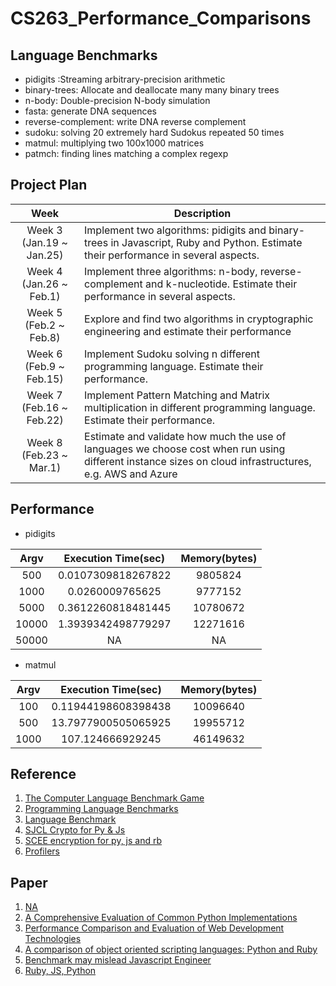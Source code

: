 # CS263_Performance_Comparisons

## Language Benchmarks
* pidigits :Streaming arbitrary-precision arithmetic
* binary-trees: Allocate and deallocate many many binary trees
* n-body: Double-precision N-body simulation
* fasta: generate DNA sequences
* reverse-complement: write DNA reverse complement
* sudoku: solving 20 extremely hard Sudokus repeated 50 times
* matmul: multiplying two 100x1000 matrices 
* patmch: finding lines matching a complex regexp

## Project Plan
| Week          | Description           | 
| :----: | -------------|
| Week 3 (Jan.19 ~ Jan.25)      | Implement two algorithms: pidigits and binary-trees in Javascript, Ruby and Python. Estimate their performance in several aspects. |
| Week 4 (Jan.26 ~ Feb.1)      | Implement three algorithms: n-body, reverse-complement and k-nucleotide. Estimate their performance in several aspects.      | 
| Week 5 (Feb.2 ~ Feb.8) | Explore and find two algorithms in cryptographic engineering and estimate their performance      |
| Week 6 (Feb.9 ~ Feb.15) | Implement Sudoku solving n different programming language. Estimate their performance.      |
| Week 7 (Feb.16 ~ Feb.22) | Implement Pattern Matching and Matrix multiplication in different programming language. Estimate their performance.    |
| Week 8 (Feb.23 ~ Mar.1) | Estimate and validate how much the use of languages we choose cost when run using different instance sizes on cloud infrastructures, e.g. AWS and Azure   |

## Performance
* pidigits

| Argv | Execution Time(sec) | Memory(bytes) |
| :---: | :----: | :-------: |
| 500 | 0.0107309818267822  | 9805824  |
|1000 | 0.0260009765625     | 9777152 |
|5000 | 0.3612260818481445  | 10780672 |
|10000| 1.3939342498779297  | 12271616 |
|50000| NA | NA|


* matmul

| Argv | Execution Time(sec) | Memory(bytes) |
| :---: | :----: | :-------: |
| 100 | 0.11944198608398438  | 10096640  |
| 500 | 13.7977900505065925     | 19955712 |
|1000 |   107.124666929245   |  46149632  |

## Reference
1. [The Computer Language Benchmark Game](https://benchmarksgame-team.pages.debian.net/benchmarksgame/)
2. [Programming Language Benchmarks](https://attractivechaos.github.io/plb/)
3. [Language Benchmark](http://www.bioinformatics.org/benchmark/)
4. [SJCL Crypto for Py & Js](https://github.com/berlincode/sjcl)
5. [SCEE encryption for py, js and rb](https://github.com/luke-park/SecureCompatibleEncryptionExamples)
6. [Profilers](https://jvns.ca/blog/2017/12/17/how-do-ruby---python-profilers-work-/)
## Paper
1. [NA](http://delivery.acm.org/10.1145/2740000/2738614/p103-rohou.pdf?ip=169.231.54.24&id=2738614&acc=ACTIVE%20SERVICE&key=CA367851C7E3CE77%2E022A0CC51A76093F%2E4D4702B0C3E38B35%2E4D4702B0C3E38B35&__acm__=1551066458_a6dbeef3b3303d0c99121ee80fa1c85e)
2. [A Comprehensive Evaluation of Common Python Implementations](https://ieeexplore.ieee.org/abstract/document/6879048)
3. [Performance Comparison and Evaluation of Web Development Technologies](https://ieeexplore.ieee.org/stamp/stamp.jsp?tp=&arnumber=7023652&tag=1)
4. [A comparison of object oriented scripting languages: Python and Ruby](http://115.78.133.167:81/bitstream/TVHG_07113876976/1517/1/idoc.vn_a-comparison-of-object-oriented-scripting-languages-python-and-ruby.pdf)
5. [Benchmark may mislead Javascript Engineer](https://www.microsoft.com/en-us/research/publication/jsmeter-characterizing-real-world-behavior-of-javascript-programs/)
6. [Ruby, JS, Python](https://stackoverflow.com/questions/5168718/what-blocks-ruby-python-to-get-javascript-v8-speed)


